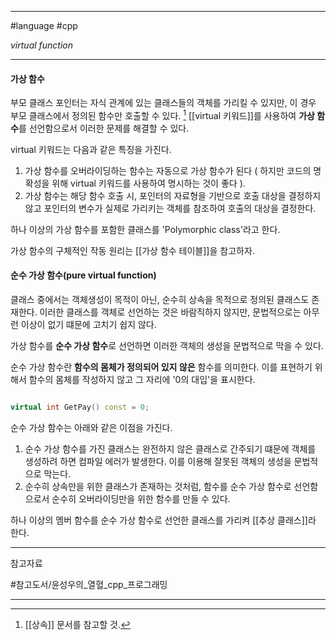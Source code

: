 
---

#language #cpp 

*virtual function*

---

#### 가상 함수

부모 클래스 포인터는 자식 관계에 있는 클래스들의 객체를 가리킬 수 있지만, 이 경우 부모 클래스에서 정의된 함수만 호출할 수 있다. [^1]
[[virtual 키워드]]를 사용하여  **가상 함수**를 선언함으로서 이러한 문제를 해결할 수 있다.

virtual 키워드는 다음과 같은 특징을 가진다.

1. 가상 함수를 오버라이딩하는 함수는 자동으로 가상 함수가 된다 ( 하지만 코드의 명확성을 위해 virtual 키워드를 사용하여 명시하는 것이 좋다 ).
2. 가상 함수는 해당 함수 호출 시, 포인터의 자료형을 기반으로 호출 대상을 결정하지 않고 포인터의 변수가 실제로 가리키는 객체를 참조하여 호출의 대상을 결정한다.

하나 이상의 가상 함수를 포함한 클래스를 'Polymorphic class'라고 한다.

가상 함수의 구체적인 작동 원리는 [[가상 함수 테이블]]을 참고하자.

#### 순수 가상 함수(pure virtual function)

클래스 중에서는 객체생성이 목적이 아닌, 순수히 상속을 목적으로 정의된 클래스도 존재한다.
이러한 클래스를 객체로 선언하는 것은 바람직하지 않지만, 문법적으로는 아무런 이상이 없기 떄문에 고치기 쉽지 않다.

가상 함수를 **순수 가상 함수**로 선언하면 이러한 객체의 생성을 문법적으로 막을 수 있다.

순수 가상 함수란 **함수의 몸체가 정의되어 있지 않은** 함수를 의미한다. 이를 표현하기 위해서 함수의 몸체를 작성하지 않고 그 자리에 '0의 대입'을 표시한다.

```cpp

virtual int GetPay() const = 0;

```

순수 가상 함수는 아래와 같은 이점을 가진다.

1. 순수 가상 함수를 가진 클래스는 완전하지 않은 클래스로 간주되기 떄문에 객체를 생성하려 하면 컴파일 에러가 발생한다. 이를 이용해 잘못된 객체의 생성을 문법적으로 막는다.
2. 순수히 상속만을 위한 클래스가 존재하는 것처럼, 함수를 순수 가상 함수로 선언함으로서 순수히 오버라이딩만을 위한 함수를 만들 수 있다.

하나 이상의 멤버 함수를 순수 가상 함수로 선언한 클래스를 가리켜 [[추상 클래스]]라 한다.

---

참고자료

#참고도서/윤성우의_열혈_cpp_프로그래밍

---

[^1]: [[상속]] 문서를 참고할 것.